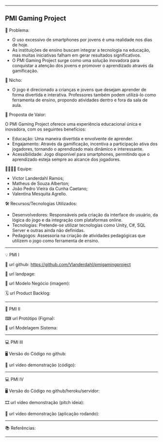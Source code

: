 -------------------
PMI Gaming Project
-------------------

🙁 Problema: 
- O uso excessivo de smartphones por jovens é uma realidade nos dias de hoje.
- As instituições de ensino buscam integrar a tecnologia na educação, mas muitas iniciativas falham em gerar resultados significativos.
- O PMI Gaming Project surge como uma solução inovadora para conquistar a atenção dos jovens e promover o aprendizado através da gamificação.

🙂 Nicho: 
- O jogo é direcionado a crianças e jovens que desejam aprender de forma divertida e interativa.
Professores também podem utilizá-lo como ferramenta de ensino, propondo atividades dentro e fora da sala de aula.

🎁 Proposta de Valor: 

O PMI Gaming Project oferece uma experiência educacional única e inovadora, com os seguintes benefícios:
- Educação: Uma maneira divertida e envolvente de aprender.
- Engajamento: Através da gamificação, incentiva a participação ativa dos jogadores, tornando o aprendizado mais dinâmico e interessante.
- Acessibilidade: Jogo disponível para smartphones, permitindo que o aprendizado esteja sempre ao alcance dos jogadores.

🧑‍💻👩‍💻 Equipe: 
- Victor Landerdahl Ramos;
- Matheus de Souza Alberton;
- João Pedro Vieira da Cunha Caetano;
- Valentina Mesquita Agrello.

🛠 Recursos/Tecnologias Utilizados:
- Desenvolvedores: Responsáveis pela criação da interface do usuário, da lógica do jogo e da integração com plataformas online. 
- Tecnologias: Pretende-se utilizar tecnologias como Unity, C#, SQL Server e outras ainda não definidas.
- Pedagogos: Assessoria na criação de atividades pedagógicas que utilizem o jogo como ferramenta de ensino.

-------------------

💡 PMI I

🔗 url github: https://github.com/Vlanderdahl/pmigamingproject

🛬 url landpage:

🤝 url Modelo Negócio (imagem):

🗓 url Product Backlog:

-------------------

📲 PMI II

⌨ url Protótipo (Figma):

📝 url Modelagem Sistema:

-------------------

💻 PMI III

🖥 Versão do Código no github:

🎥 url vídeo demonstração (código):

-------------------

💻 PMI IV

🖥 Versão do Código no github/heroku/servidor:

🎞 url vídeo demonstração (pitch ideia):

🎥 url vídeo demonstração (aplicação rodando):

-------------------

📚 Referências:

-------------------
